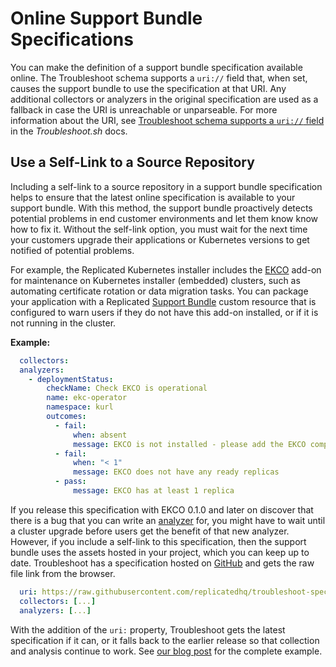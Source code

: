 # Online Support Bundle Specifications

You can make the definition of a support bundle specification available online.  The Troubleshoot schema supports a `uri://` field that, when set, causes the support bundle to use the specification at that URI.  Any additional collectors or analyzers in the original specification are used as a fallback in case the URI is unreachable or unparseable. For more information about the URI, see [Troubleshoot schema supports a `uri://` field](https://troubleshoot.sh/docs/support-bundle/supportbundle/#uri) in the _Troubleshoot.sh_ docs.

## Use a Self-Link to a Source Repository

Including a self-link to a source repository in a support bundle specification helps to ensure that the latest online specification is available to your support bundle. With this method, the support bundle proactively detects potential problems in end customer environments and let them know know how to fix it. Without the self-link option, you must wait for the next time your customers upgrade their applications or Kubernetes versions to get notified of potential problems.

For example, the Replicated Kubernetes installer includes the [EKCO](https://kurl.sh/docs/add-ons/ekco) add-on for maintenance on Kubernetes installer (embedded) clusters, such as automating certificate rotation or data migration tasks. You can package your application with a Replicated [Support Bundle](https://docs.replicated.com/vendor/preflight-support-bundle-creating#customize-a-support-bundle) custom resource that is configured to warn users if they do not have this add-on installed, or if it is not running in the cluster. 

**Example:**

```yaml
  collectors:
  analyzers:
    - deploymentStatus:
        checkName: Check EKCO is operational
        name: ekc-operator
        namespace: kurl
        outcomes:
          - fail:
              when: absent
              message: EKCO is not installed - please add the EKCO component to your kURL spec and re-run the installer script
          - fail:
              when: "< 1"
              message: EKCO does not have any ready replicas
          - pass:
              message: EKCO has at least 1 replica
```

If you release this specification with EKCO 0.1.0 and later on discover that there is a bug that you can write an [analyzer](https://troubleshoot.sh/docs/analyze/) for, you might have to wait until a cluster upgrade before users get the benefit of that new analyzer.  However, if you include a self-link to this specification, then the support bundle uses the assets hosted in your project, which you can keep up to date. Troubleshoot has a specification hosted on [GitHub](https://github.com/replicatedhq/troubleshoot-specs/blob/main/in-cluster/ekco.yaml) and gets the raw file link from the browser.

```yaml
  uri: https://raw.githubusercontent.com/replicatedhq/troubleshoot-specs/main/in-cluster/ekco.yaml
  collectors: [...]
  analyzers: [...]
```

With the addition of the `uri:` property, Troubleshoot gets the latest specification if it can, or it falls back to the earlier release so that collection and analysis continue to work.  See [our blog post](https://www.replicated.com/blog/debugging-kubernetes-enhancements-to-troubleshoot/#Using-online-specs-for-support-bundles) for the complete example.

